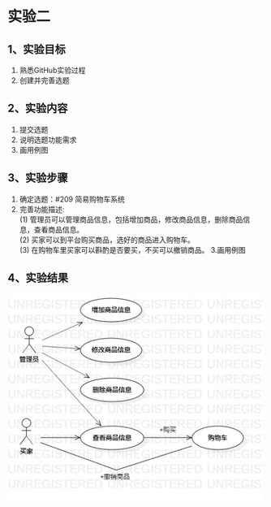 # 实验二

## 1、实验目标
1. 熟悉GitHub实验过程
2. 创建并完善选题

## 2、实验内容
1. 提交选题
2. 说明选题功能需求
3. 画用例图

## 3、实验步骤
1. 确定选题：#209 简易购物车系统
2. 完善功能描述:  
(1) 管理员可以管理商品信息，包括增加商品，修改商品信息，删除商品信息，查看商品信息。  
(2) 买家可以到平台购买商品，选好的商品进入购物车。  
(3) 在购物车里买家可以斟酌是否要买，不买可以撤销商品。
3.画用例图

## 4、实验结果
![第一个UML图](./Model2.jpg)
